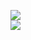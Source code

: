 [![](https://img.shields.io/badge/Made%20With-Github%20Spray-lightgrey.svg?style=for-the-badge&logo=github)](https://github.com/Annihil/github-spray#2692)  
[![](https://i.imgur.com/2DrTn0Z.gif)](https://github.com/Annihil/github-spray)